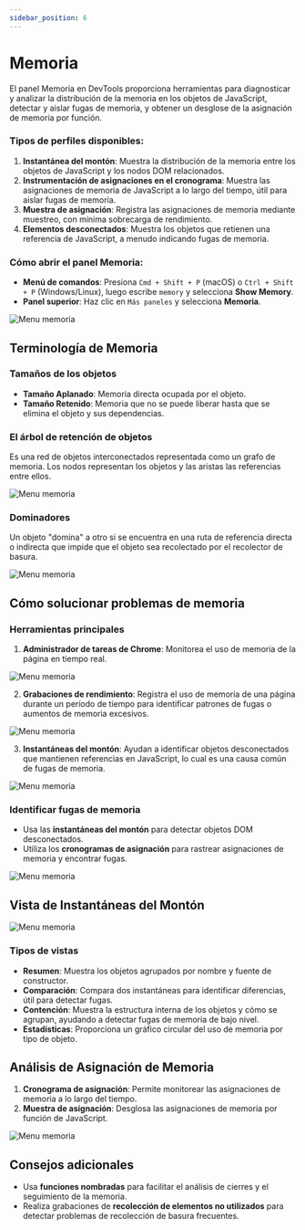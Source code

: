 ```yaml
---
sidebar_position: 6
---
```


# Memoria

El panel Memoria en DevTools proporciona herramientas para diagnosticar y analizar la distribución de la memoria en los objetos de JavaScript, detectar y aislar fugas de memoria, y obtener un desglose de la asignación de memoria por función.

### Tipos de perfiles disponibles:
1. **Instantánea del montón**: Muestra la distribución de la memoria entre los objetos de JavaScript y los nodos DOM relacionados.
2. **Instrumentación de asignaciones en el cronograma**: Muestra las asignaciones de memoria de JavaScript a lo largo del tiempo, útil para aislar fugas de memoria.
3. **Muestra de asignación**: Registra las asignaciones de memoria mediante muestreo, con mínima sobrecarga de rendimiento.
4. **Elementos desconectados**: Muestra los objetos que retienen una referencia de JavaScript, a menudo indicando fugas de memoria.

### Cómo abrir el panel Memoria:
- **Menú de comandos**: Presiona `Cmd + Shift + P` (macOS) o `Ctrl + Shift + P` (Windows/Linux), luego escribe `memory` y selecciona **Show Memory**.
- **Panel superior**: Haz clic en `Más paneles` y selecciona **Memoria**.

![Menu memoria](/img/Memoria/menu-memory.png)

## Terminología de Memoria

### Tamaños de los objetos
- **Tamaño Aplanado**: Memoria directa ocupada por el objeto.
- **Tamaño Retenido**: Memoria que no se puede liberar hasta que se elimina el objeto y sus dependencias.

### El árbol de retención de objetos
Es una red de objetos interconectados representada como un grafo de memoria. Los nodos representan los objetos y las aristas las referencias entre ellos.

![Menu memoria](/img/Memoria/distance-root.png)

### Dominadores
Un objeto "domina" a otro si se encuentra en una ruta de referencia directa o indirecta que impide que el objeto sea recolectado por el recolector de basura.

![Menu memoria](/img/Memoria/animated-dominator.gif)

## Cómo solucionar problemas de memoria
### Herramientas principales
1. **Administrador de tareas de Chrome**: Monitorea el uso de memoria de la página en tiempo real.

![Menu memoria](/img/Memoria/opening-task-manager.png)

2. **Grabaciones de rendimiento**: Registra el uso de memoria de una página durante un período de tiempo para identificar patrones de fugas o aumentos de memoria excesivos.

![Menu memoria](/img/Memoria/simple-growth.png)

3. **Instantáneas del montón**: Ayudan a identificar objetos desconectados que mantienen referencias en JavaScript, lo cual es una causa común de fugas de memoria.

![Menu memoria](/img/Memoria/take-heap.png)

### Identificar fugas de memoria
- Usa las **instantáneas del montón** para detectar objetos DOM desconectados.
- Utiliza los **cronogramas de asignación** para rastrear asignaciones de memoria y encontrar fugas.

![Menu memoria](/img/Memoria/take-heap-snapshot.png)

## Vista de Instantáneas del Montón

![Menu memoria](/img/Memoria/view-drop-down.png)

### Tipos de vistas
- **Resumen**: Muestra los objetos agrupados por nombre y fuente de constructor.
- **Comparación**: Compara dos instantáneas para identificar diferencias, útil para detectar fugas.
- **Contención**: Muestra la estructura interna de los objetos y cómo se agrupan, ayudando a detectar fugas de memoria de bajo nivel.
- **Estadísticas**: Proporciona un gráfico circular del uso de memoria por tipo de objeto.

## Análisis de Asignación de Memoria
1. **Cronograma de asignación**: Permite monitorear las asignaciones de memoria a lo largo del tiempo.
2. **Muestra de asignación**: Desglosa las asignaciones de memoria por función de JavaScript.

![Menu memoria](/img/Memoria/record-allocation.png)

## Consejos adicionales
- Usa **funciones nombradas** para facilitar el análisis de cierres y el seguimiento de la memoria.
- Realiza grabaciones de **recolección de elementos no utilizados** para detectar problemas de recolección de basura frecuentes.

